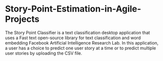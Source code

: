 # Story-Point-Estimation-in-Agile-Projects
The Story Point Classifier is a text classification desktop application that uses a Fast text open-source library for text classification and word embedding Facebook Artificial Intelligence Research Lab. In this application, a user has a choice to predict one user story at a time or to predict multiple user stories by uploading the CSV file.
